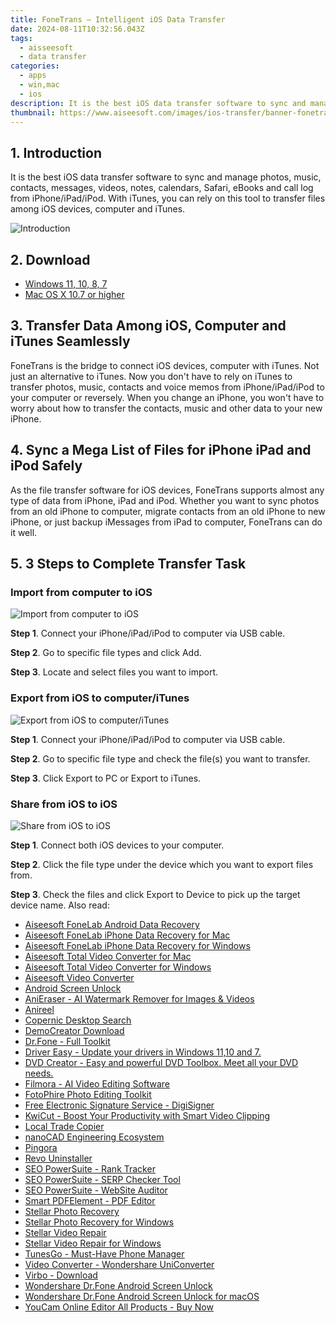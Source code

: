 ```yaml
---
title: FoneTrans – Intelligent iOS Data Transfer
date: 2024-08-11T10:32:56.043Z
tags: 
  - aisseesoft
  - data transfer
categories: 
  - apps
  - win,mac
  - ios
description: It is the best iOS data transfer software to sync and manage photos, music, contacts, messages, videos, notes, calendars, Safari, eBooks and call log from iPhone/iPad/iPod. With iTunes, you can rely on this tool to transfer files among iOS devices, computer and iTunes.
thumbnail: https://www.aiseesoft.com/images/ios-transfer/banner-fonetrans.png
---
```


## 1. Introduction

It is the best iOS data transfer software to sync and manage photos, music, contacts, messages, videos, notes, calendars, Safari, eBooks and call log from iPhone/iPad/iPod. With iTunes, you can rely on this tool to transfer files among iOS devices, computer and iTunes.

![Introduction](https://www.aiseesoft.com/images/ios-system-recovery/banner.png)

## 2. Download

- [Windows 11, 10, 8, 7](https://secure.2checkout.com/order/checkout.php?PRODS=4626213&QTY=1&AFFILIATE=108875&CART=1)
- [Mac OS X 10.7 or higher](https://secure.2checkout.com/order/checkout.php?PRODS=4630131&QTY=1&AFFILIATE=108875&CART=1)

## 3. Transfer Data Among iOS, Computer and iTunes Seamlessly

FoneTrans is the bridge to connect iOS devices, computer with iTunes. Not just an alternative to iTunes. Now you don't have to rely on iTunes to transfer photos, music, contacts and voice memos from iPhone/iPad/iPod to your computer or reversely. When you change an iPhone, you won't have to worry about how to transfer the contacts, music and other data to your new iPhone.

## 4. Sync a Mega List of Files for iPhone iPad and iPod Safely

As the file transfer software for iOS devices, FoneTrans supports almost any type of data from iPhone, iPad and iPod. Whether you want to sync photos from an old iPhone to computer, migrate contacts from an old iPhone to new iPhone, or just backup iMessages from iPad to computer, FoneTrans can do it well.

## 5. 3 Steps to Complete Transfer Task

### Import from computer to iOS

![Import from computer to iOS](https://www.aiseesoft.com/images/ios-transfer/guide-interface-a.jpg)

**Step 1**. Connect your iPhone/iPad/iPod to computer via USB cable.

**Step 2**. Go to specific file types and click Add.

**Step 3**. Locate and select files you want to import.

### Export from iOS to computer/iTunes

![Export from iOS to computer/iTunes](https://www.aiseesoft.com/images/ios-transfer/guide-interface-b.jpg)

**Step 1**. Connect your iPhone/iPad/iPod to computer via USB cable.

**Step 2**. Go to specific file type and check the file(s) you want to transfer.

**Step 3**. Click Export to PC or Export to iTunes.

### Share from iOS to iOS

![Share from iOS to iOS](https://www.aiseesoft.com/images/ios-transfer/guide-interface-c.jpg)

**Step 1**. Connect both iOS devices to your computer.

**Step 2**. Click the file type under the device which you want to export files from.

**Step 3**. Check the files and click Export to Device to pick up the target device name.
<span class="atpl-alsoreadstyle">Also read:</span>
<div><ul>
<li><a href="https://tools.techidaily.com/aiseesoft-android-data-recovery/"><u>Aiseesoft FoneLab Android Data Recovery</u></a></li>
<li><a href="https://tools.techidaily.com/aiseesoft-iphone-data-recovery-for-mac/"><u>Aiseesoft FoneLab iPhone Data Recovery for Mac</u></a></li>
<li><a href="https://tools.techidaily.com/aiseesoft-iphone-data-recovery-for-win/"><u>Aiseesoft FoneLab iPhone Data Recovery for Windows</u></a></li>
<li><a href="https://tools.techidaily.com/aiseesoft-total-video-converter-for-mac/"><u>Aiseesoft Total Video Converter for Mac</u></a></li>
<li><a href="https://tools.techidaily.com/aiseesoft-total-video-converter-for-win/"><u>Aiseesoft Total Video Converter for Windows</u></a></li>
<li><a href="https://tools.techidaily.com/aiseesoft-total-video-converter/"><u>Aiseesoft Video Converter</u></a></li>
<li><a href="https://tools.techidaily.com/wondershare/drfone/unlock-android-screen/"><u>Android Screen Unlock</u></a></li>
<li><a href="https://tools.techidaily.com/wondershare/anieraser/download/"><u>AniEraser - AI Watermark Remover for Images & Videos</u></a></li>
<li><a href="https://tools.techidaily.com/wondershare/anireel/download/"><u>Anireel</u></a></li>
<li><a href="https://tools.techidaily.com/copernic-desktop-search/"><u>Copernic Desktop Search</u></a></li>
<li><a href="https://tools.techidaily.com/wondershare/democreator/download/"><u>DemoCreator Download</u></a></li>
<li><a href="https://tools.techidaily.com/wondershare/drfone/drfone-toolkit/"><u>Dr.Fone - Full Toolkit</u></a></li>
<li><a href="https://tools.techidaily.com/drivereasy/download/"><u>Driver Easy - Update your drivers in Windows 11,10 and 7.</u></a></li>
<li><a href="https://tools.techidaily.com/wondershare/dvdcreator/download/"><u>DVD Creator - Easy and powerful DVD Toolbox. Meet all your DVD needs.</u></a></li>
<li><a href="https://tools.techidaily.com/wondershare/filmora/download/"><u>Filmora - AI Video Editing Software</u></a></li>
<li><a href="https://tools.techidaily.com/wondershare/photo/download/"><u>FotoPhire Photo Editing Toolkit</u></a></li>
<li><a href="https://tools.techidaily.com/digisigner/"><u>Free Electronic Signature Service - DigiSigner</u></a></li>
<li><a href="https://tools.techidaily.com/wondershare/kwicut/download/"><u>KwiCut - Boost Your Productivity with Smart Video Clipping</u></a></li>
<li><a href="https://tools.techidaily.com/mt4copier/"><u>Local Trade Copier</u></a></li>
<li><a href="https://tools.techidaily.com/nanocad/"><u>nanoCAD Engineering Ecosystem</u></a></li>
<li><a href="https://tools.techidaily.com/github/cloudflare-pingora/"><u>Pingora</u></a></li>
<li><a href="https://tools.techidaily.com/revouninstaller/"><u>Revo Uninstaller</u></a></li>
<li><a href="https://tools.techidaily.com/link-assistant-rank-tracker/"><u>SEO PowerSuite - Rank Tracker</u></a></li>
<li><a href="https://tools.techidaily.com/link-assistant-rank-tracker-serp-analysis/"><u>SEO PowerSuite - SERP Checker Tool</u></a></li>
<li><a href="https://tools.techidaily.com/link-assistant-website-auditor/"><u>SEO PowerSuite - WebSite Auditor</u></a></li>
<li><a href="https://tools.techidaily.com/wondershare/pdf/download/"><u>Smart PDFElement - PDF Editor</u></a></li>
<li><a href="https://tools.techidaily.com/stellar-photo-recovery/"><u>Stellar Photo Recovery</u></a></li>
<li><a href="https://tools.techidaily.com/stellar-photo-recovery-for-win/"><u>Stellar Photo Recovery for Windows</u></a></li>
<li><a href="https://tools.techidaily.com/stellar-video-repair/"><u>Stellar Video Repair</u></a></li>
<li><a href="https://tools.techidaily.com/stellar-video-repair-for-win/"><u>Stellar Video Repair for Windows</u></a></li>
<li><a href="https://tools.techidaily.com/wondershare/tunesgo/download/"><u>TunesGo - Must-Have Phone Manager</u></a></li>
<li><a href="https://tools.techidaily.com/wondershare/videoconverter/download/"><u>Video Converter - Wondershare UniConverter</u></a></li>
<li><a href="https://tools.techidaily.com/wondershare/virbo/download/"><u>Virbo - Download</u></a></li>
<li><a href="https://tools.techidaily.com/wondershare-dr-fone-unlock-android-screen/"><u>Wondershare Dr.Fone Android Screen Unlock</u></a></li>
<li><a href="https://tools.techidaily.com/wondershare-dr-fone-unlock-android-screen-for-mac/"><u>Wondershare Dr.Fone Android Screen Unlock for macOS</u></a></li>
<li><a href="https://tools.techidaily.com/youcam-online-editor/buy-now/"><u>YouCam Online Editor All Products - Buy Now</u></a></li>
</ul></div>

<ins class="adsbygoogle"
      style="display:block"
      data-ad-client="ca-pub-7571918770474297"
      data-ad-slot="8358498916"
      data-ad-format="auto"
      data-full-width-responsive="true"></ins>